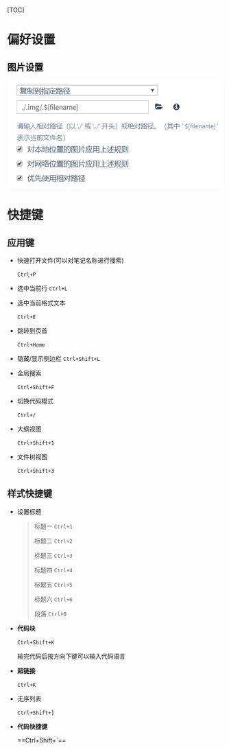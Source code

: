 [TOC]



# 偏好设置

## 图片设置

![1565265927589](.img/.Typora用法/1565265927589.png)

# 快捷键

## 应用键

- 快速打开文件(可以对笔记名称进行搜索)

  `Ctrl+P`

- 选中当前行
  `Ctrl+L`

- 选中当前格式文本
  
  `Ctrl+E`
  
- 跳转到页首

  `Ctrl+Home`

- 隐藏/显示侧边栏
  `Ctrl+Shift+L`

- 全局搜索

  `Ctrl+Shift+F`

- 切换代码模式

  `Ctrl+/`

- 大纲视图

  `Ctrl+Shift+1`

- 文件树视图

  `Ctrl+Shift+3`

## 样式快捷键

- 设置标题

  > 标题一 `Ctrl+1`
  >
  > 标题二 `Ctrl+2`
  >
  > 标题三 `Ctrl+3`
  >
  > 标题四 `Ctrl+4`
  >
  > 标题五 `Ctrl+5`
  >
  > 标题六 `Ctrl+6`
  >
  > 段落     `Ctrl+0`

- **代码块**

  `Ctrl+Shift+K`

  输完代码后按方向下键可以输入代码语言

- **超链接**

  `Ctrl+K`

- 无序列表

  `Ctrl+Shift+]`
  
- **代码快捷键**

  ==Ctrl+Shift+`==

